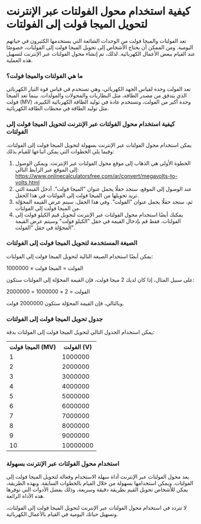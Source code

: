 كيفية استخدام محول الفولتات عبر الإنترنت لتحويل الميجا فولت إلى الفولتات
========================================================================

 تعد الفولتات والميجا فولت من الوحدات الشائعة التي يستخدمها الكثيرون في حياتهم اليومية. ومن الممكن أن يحتاج الأشخاص إلى تحويل الميجا فولت إلى الفولتات، خصوصًا عند القيام ببعض الأعمال الكهربائية. لذلك، تم إنشاء محول الفولتات عبر الإنترنت لتسهيل هذه العملية.

### ما هي الفولتات والميجا فولت؟

تعد الفولت وحدة لقياس الجهد الكهربائي، وهي تستخدم في قياس قوة التيار الكهربائي الذي يتدفق من مصدر الطاقة، مثل البطاريات والمحولات والمولدات. بينما تعد الميجا فولت (MV) وحدة أكبر من الفولت، وتستخدم عادة في توليد الطاقة الكهربائية الكبيرة، مثل توليد الطاقة في محطات الطاقة الكهربائية.

### كيفية استخدام محول الفولتات عبر الإنترنت لتحويل الميجا فولت إلى الفولتات

يمكن استخدام محول الفولتات عبر الإنترنت بسهولة لتحويل الميجا فولت إلى الفولتات. وفيما يلي الخطوات التي يمكن اتباعها للقيام بذلك:

1. الخطوة الأولى هي الذهاب إلى موقع محول الفولتات عبر الإنترنت. ويمكن الوصول إلى الموقع عبر الرابط التالي: <https://www.onlinecalculatorsfree.com/ar/convert/megavolts-to-volts.html>
2. عند الوصول إلى الموقع، ستجد حقلًا يحمل عنوان "الميجا فولت". أدخل القيمة التي تريد تحويلها من الميجا فولت إلى الفولتات في هذا الحقل.
3. ثم، ستجد حقلًا يحمل عنوان "الفولت". وفي هذا الحقل، سيتم عرض القيمة المحوّلة من الميجا فولت إلى الفولتات.
4. يمكنك أيضًا استخدام محول الفولتات عبر الإنترنت لتحويل قيم الكيلو فولت إلى الفولتات. فقط قم بإدخال القيمة في حقل "الكيلو فولت" وسيتم عرض القيمة المحوّلة في حقل "الفولت".

### الصيغة المستخدمة لتحويل الميجا فولت إلى الفولتات

يمكن أيضًا استخدام الصيغة التالية لتحويل الميجا فولت إلى الفولتات:

الفولت = الميجا فولت × 1000000

على سبيل المثال، إذا كان لديك 2 ميجا فولت، فإن القيمة المحوّلة إلى الفولتات ستكون:

الفولت = 2 × 1000000 = 2000000

وبالتالي، فإن القيمة المحوّلة ستكون 2000000 فولت.

### جدول تحويل الميجا فولت إلى الفولتات

يمكن استخدام الجدول التالي لتحويل الميجا فولت إلى الفولتات بدقة:

<table><tr><th>الميجا فولت (MV)</th><th>الفولت (V)</th></tr><tr><td>1</td><td>1000000</td></tr><tr><td>2</td><td>2000000</td></tr><tr><td>3</td><td>3000000</td></tr><tr><td>4</td><td>4000000</td></tr><tr><td>5</td><td>5000000</td></tr><tr><td>6</td><td>6000000</td></tr><tr><td>7</td><td>7000000</td></tr><tr><td>8</td><td>8000000</td></tr><tr><td>9</td><td>9000000</td></tr><tr><td>10</td><td>10000000</td></tr></table>

### استخدام محول الفولتات عبر الإنترنت بسهولة

يعد محول الفولتات عبر الإنترنت أداة سهلة الاستخدام وفعالة لتحويل الميجا فولت إلى الفولتات. ويمكن استخدامها بسهولة من خلال القيام بالخطوات السابقة. وبهذه الطريقة، يمكن للأشخاص تحويل القيم بطريقة دقيقة وسريعة، وذلك بفضل الأدوات التي توفرها هذه الأداة الرائعة.

لا تتردد في استخدام محول الفولتات عبر الإنترنت لتحويل الميجا فولت إلى الفولتات، وتسهيل حياتك اليومية في القيام بالأعمال الكهربائية.